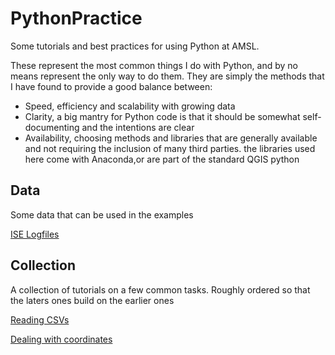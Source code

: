 # PythonPractice
Some tutorials and best practices for using Python at AMSL.

These represent the most common things I do with Python, and by no means represent the only way to do them.
They are simply the methods that I have found to provide a good balance between:

- Speed, efficiency and scalability with growing data
- Clarity, a big mantry for Python code is that it should be somewhat self-documenting and the intentions are clear
- Availability, choosing methods and libraries that are generally available and not requiring the inclusion of many third parties. the libraries used here come with Anaconda,or are part of the standard QGIS python

## Data
Some data that can be used in the examples

[ISE Logfiles](https://github.com/AUVPeter/PythonPractice/tree/main/logfiles)

## Collection
A collection of tutorials on a few common tasks. Roughly ordered so that the laters ones build on the earlier ones

[Reading CSVs](https://github.com/AUVPeter/PythonPractice/tree/main/reading_csv)

[Dealing with coordinates](https://github.com/AUVPeter/PythonPractice/tree/main/dealing_with_coordinates)
